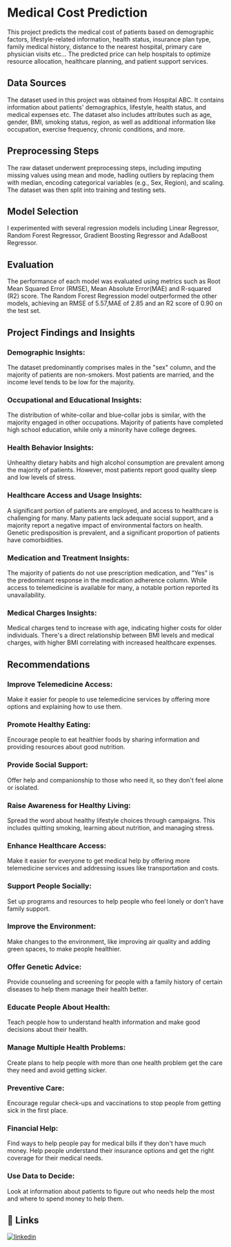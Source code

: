 
# Medical Cost Prediction

This project predicts the medical cost of patients based on demographic factors, lifestyle-related
information, health status, insurance plan type, family medical history, distance to the nearest
hospital, primary care physician visits etc... The predicted price can help hospitals to optimize resource
allocation, healthcare planning, and patient support services.


## Data Sources

The dataset used in this project was obtained from Hospital ABC. It contains information about patients' demographics, lifestyle, health status, and medical expenses etc. The dataset also includes attributes
such as age, gender, BMI, smoking status, region, as well as additional information like occupation, exercise frequency, chronic conditions, and more.



## Preprocessing Steps

The raw dataset underwent preprocessing steps, including imputing missing values using mean and mode, hadling outliers by replacing them with median, encoding categorical variables (e.g., Sex, Region), and scaling. The dataset was then split into training and testing sets.
## Model Selection

I experimented with several regression models including Linear Regressor, Random Forest Regressor, Gradient Boosting Regressor and AdaBoost Regressor.
## Evaluation

The performance of each model was evaluated using metrics such as Root Mean Squared Error (RMSE), Mean Absolute Error(MAE) and R-squared (R2) score. The Random Forest Regression model outperformed the other models, achieving an RMSE of 5.57,MAE of 2.85 and an R2 score of 0.90 on the test set.
## Project Findings and Insights

### Demographic Insights:

The dataset predominantly comprises males in the "sex" column, and the majority of patients are non-smokers.
Most patients are married, and the income level tends to be low for the majority.
### Occupational and Educational Insights:

The distribution of white-collar and blue-collar jobs is similar, with the majority engaged in other occupations.
Majority of patients have completed high school education, while only a minority have college degrees.
### Health Behavior Insights:

Unhealthy dietary habits and high alcohol consumption are prevalent among the majority of patients.
However, most patients report good quality sleep and low levels of stress.
### Healthcare Access and Usage Insights:

A significant portion of patients are employed, and access to healthcare is challenging for many.
Many patients lack adequate social support, and a majority report a negative impact of environmental factors on health.
Genetic predisposition is prevalent, and a significant proportion of patients have comorbidities.
### Medication and Treatment Insights:

The majority of patients do not use prescription medication, and "Yes" is the predominant response in the medication adherence column.
While access to telemedicine is available for many, a notable portion reported its unavailability.
### Medical Charges Insights:

Medical charges tend to increase with age, indicating higher costs for older individuals.
There's a direct relationship between BMI levels and medical charges, with higher BMI correlating with increased healthcare expenses.
## Recommendations

### Improve Telemedicine Access:

Make it easier for people to use telemedicine services by offering more options and explaining how to use them.
### Promote Healthy Eating:

Encourage people to eat healthier foods by sharing information and providing resources about good nutrition.
### Provide Social Support:

Offer help and companionship to those who need it, so they don't feel alone or isolated.
### Raise Awareness for Healthy Living:

Spread the word about healthy lifestyle choices through campaigns. This includes quitting smoking, learning about nutrition, and managing stress.
### Enhance Healthcare Access:

Make it easier for everyone to get medical help by offering more telemedicine services and addressing issues like transportation and costs.
### Support People Socially:

Set up programs and resources to help people who feel lonely or don't have family support.
### Improve the Environment:

Make changes to the environment, like improving air quality and adding green spaces, to make people healthier.
### Offer Genetic Advice:

Provide counseling and screening for people with a family history of certain diseases to help them manage their health better.
### Educate People About Health:

Teach people how to understand health information and make good decisions about their health.
### Manage Multiple Health Problems:

Create plans to help people with more than one health problem get the care they need and avoid getting sicker.
### Preventive Care:

Encourage regular check-ups and vaccinations to stop people from getting sick in the first place.
### Financial Help:

Find ways to help people pay for medical bills if they don't have much money. Help people understand their insurance options and get the right coverage for their medical needs.
### Use Data to Decide:

Look at information about patients to figure out who needs help the most and where to spend money to help them.
## 🔗 Links
[![linkedin](https://img.shields.io/badge/linkedin-0A66C2?style=for-the-badge&logo=linkedin&logoColor=white)](https://www.linkedin.com/in/fathima-thanseeha)


